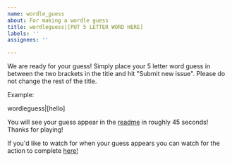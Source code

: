 ```yaml
---
name: wordle_guess
about: For making a wordle guess
title: wordleguess|[PUT 5 LETTER WORD HERE]
labels: ''
assignees: ''

---
```


We are ready for your guess! Simply place your 5 letter word guess in between the two brackets in the title and hit "Submit new issue". Please do not change the rest of the title.

Example:

wordleguess|[hello]

You will see your guess appear in the [readme](https://github.com/jordan-bott) in roughly 45 seconds! Thanks for playing!

If you'd like to watch for when your guess appears you can watch for the action to complete [here!](https://github.com/jordan-bott/jordan-bott/actions)
